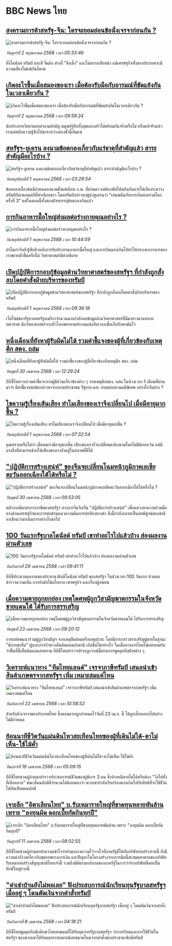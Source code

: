 # BBC News ไทย## [สงครามการค้าสหรัฐ-จีน: ใครจะยอมอ่อนข้อนั่งเจรจาก่อนกัน ? ](https://www.bbc.com/thai/articles/ckge0kk394no?at_campaign=githubrss)![สงครามการค้าสหรัฐ-จีน: ใครจะยอมอ่อนข้อนั่งเจรจาก่อนกัน ? ](https://ichef.bbci.co.uk/ace/standard/240/cpsprodpb/8d09/live/61e11e80-2683-11f0-9b5b-234434c99085.jpg)_วันศุกร์ที่ 2 พฤษภาคม 2568 เวลา 05:33:46_ทั้งโดนัลด์ ทรัมป์ และสี จิ้นผิง ต่างก็ "ดึงเช็ง" และไม่อยากเสียหน้า แม้เศรษฐกิจทั้งสองประเทศจะมีความเสี่ยงไม่แพ้กันก็ตาม## [เกิดอะไรขึ้นเมื่อสมองของเรา เมื่อต้องรับมือกับอารมณ์ที่ขัดแย้งกันในเวลาเดียวกัน ? ](https://www.bbc.com/thai/articles/c62jkn3jj8jo?at_campaign=githubrss)![เกิดอะไรขึ้นเมื่อสมองของเรา เมื่อต้องรับมือกับอารมณ์ที่ขัดแย้งกันในเวลาเดียวกัน ? ](https://ichef.bbci.co.uk/ace/standard/240/cpsprodpb/b1a3/live/a8f899f0-2710-11f0-8f57-b7237f6a66e6.jpg)_วันศุกร์ที่ 2 พฤษภาคม 2568 เวลา 09:59:24_นักประสาทวิทยาตอบคำถามสำคัญ มนุษย์รู้สึกทั้งสุขและเศร้าได้พร้อมกันจริงหรือไม่ หรือแท้จริงแล้ว เราแค่สลับความรู้สึกไปมาระหว่างสองขั้วนี้กันแน่## [สหรัฐฯ-ยูเครน ลงนามข้อตกลงเกี่ยวกับแร่ธาตุที่สำคัญแล้ว สาระสำคัญมีอะไรบ้าง ? ](https://www.bbc.com/thai/articles/cjr7vwpzrn2o?at_campaign=githubrss)![สหรัฐฯ-ยูเครน ลงนามข้อตกลงเกี่ยวกับแร่ธาตุที่สำคัญแล้ว สาระสำคัญมีอะไรบ้าง ? ](https://ichef.bbci.co.uk/ace/standard/240/cpsprodpb/4cc8/live/51b0d4a0-2639-11f0-8c66-ebf25fc2cfef.jpg)_วันพฤหัสบดีที่ 1 พฤษภาคม 2568 เวลา 03:29:54_ข้อตกลงเบื้องต้นมีกำหนดลงนามตั้งแต่เดือน ก.พ. ที่ผ่านมา แต่ต้องพับไปหลังเกิดการโต้เถียงระหว่างทรัมป์กับเซเลนสกีที่ทำเนียบขาว โดยทรัมป์กล่าวหาผู้นำยูเครนว่า "เล่นพนันกับการเกิดสงครามโลกครั้งที่ 3" แต่ในตอนนี้ทั้งสองฝ่ายบรรลุข้อตกลงกันแล้ว## [การกินอาหารมื้อใหญ่ส่งผลต่อร่างกายคุณอย่างไร ?](https://www.bbc.com/thai/articles/c78j0594lz2o?at_campaign=githubrss)![การกินอาหารมื้อใหญ่ส่งผลต่อร่างกายคุณอย่างไร ?](https://ichef.bbci.co.uk/ace/standard/240/cpsprodpb/7fd2/live/5627ac60-265d-11f0-8c66-ebf25fc2cfef.jpg)_วันพฤหัสบดีที่ 1 พฤษภาคม 2568 เวลา 10:44:09_ทำไมเราจึงยังรู้สึกหิวหลังการรับประทานอาหารมื้อใหญ่ และการกินมากเกินไปทำให้กระเพาะอาหารของเราขยายตัวขึ้นหรือไม่ วิทยาศาสตร์มีคำอธิบาย## [เปิดปฏิบัติการกอบกู้ข้อมูลด้านวิทยาศาสตร์ของสหรัฐฯ ที่กำลังถูกสั่งลบโดยคำสั่งฝ่ายบริหารของทรัมป์](https://www.bbc.com/thai/articles/crkx5kll40go?at_campaign=githubrss)![เปิดปฏิบัติการกอบกู้ข้อมูลด้านวิทยาศาสตร์ของสหรัฐฯ ที่กำลังถูกสั่งลบโดยคำสั่งฝ่ายบริหารของทรัมป์](https://ichef.bbci.co.uk/ace/standard/240/cpsprodpb/b91d/live/63b8d010-2654-11f0-b26b-ab62c890638b.jpg)_วันพฤหัสบดีที่ 1 พฤษภาคม 2568 เวลา 09:36:18_เว็บไซต์ของรัฐบาลสหรัฐอเมริกาจำนวนมากกำลังลบข้อมูลด้านวิทยาศาสตร์ที่มีมายาวนานหลายทศวรรษ นักวิทยาศาสตร์จากทั่วโลกพยายามทำงานแข่งกับเวลาเพื่อเก็บรักษามันไว้## [หนึ่งเดือนที่ยังหาผู้รับผิดไม่ได้ รวมคำชี้แจงของผู้ที่เกี่ยวข้องกับเหตุตึก สตง. ถล่ม](https://www.bbc.com/thai/articles/c98gv649rn0o?at_campaign=githubrss)![หนึ่งเดือนที่ยังหาผู้รับผิดไม่ได้ รวมคำชี้แจงของผู้ที่เกี่ยวข้องกับเหตุตึก สตง. ถล่ม](https://ichef.bbci.co.uk/ace/standard/240/cpsprodpb/fbe2/live/9cba5830-25bd-11f0-8f57-b7237f6a66e6.jpg)_วันพุธที่ 30 เมษายน 2568 เวลา 12:29:24_บีบีซีไทยรวบรวมคำชี้แจงจากผู้มีส่วนเกี่ยวข้องต่าง ๆ จากเหตุตึกสตง. ถล่ม ในห้วงเวลา 1 เดือนที่ผ่านมาว่า มีคำชี้แจงต่อข้อกล่าวหาจากภาคประชาชน รัฐบาล และ กรมสอบสวนคดีพิเศษ อย่างไรกันบ้าง ?## [ไขความรู้เรื่องเส้นเสียง ทำไมเสียงของเราจึงเปลี่ยนไป เมื่อมีอายุมากขึ้น ?](https://www.bbc.com/thai/articles/cvg89vpnjp9o?at_campaign=githubrss)![ไขความรู้เรื่องเส้นเสียง ทำไมเสียงของเราจึงเปลี่ยนไป เมื่อมีอายุมากขึ้น ?](https://ichef.bbci.co.uk/ace/standard/240/cpsprodpb/575f/live/bbf31560-25af-11f0-b26b-ab62c890638b.jpg)_วันพฤหัสบดีที่ 1 พฤษภาคม 2568 เวลา 07:32:54_คุณทราบหรือไม่ว่า เมื่อคนเรามีอายุมากขึ้น เสียงของเราก็จะเปลี่ยนแปลงตามโดยไม่มีข้อยกเว้น แต่มีบางสิ่งที่สามารถช่วยให้เสียงของเรายังอยู่ในสภาพที่ดีได้## ["ปฏิบัติการสร้างเสน่ห์" ของจีนจะเปลี่ยนโฉมหน้าภูมิภาคเอเชียตะวันออกเฉียงใต้ได้หรือไม่ ? ](https://www.bbc.com/thai/articles/cy0xjwlzr47o?at_campaign=githubrss)!["ปฏิบัติการสร้างเสน่ห์" ของจีนจะเปลี่ยนโฉมหน้าภูมิภาคเอเชียตะวันออกเฉียงใต้ได้หรือไม่ ? ](https://ichef.bbci.co.uk/ace/standard/240/cpsprodpb/9c1a/live/b3a695e0-24cd-11f0-8f57-b7237f6a66e6.jpg)_วันพุธที่ 30 เมษายน 2568 เวลา 09:53:05_หลังจากมีมาตรการภาษีของสหรัฐฯ ทางการจีนจึงเริ่ม "ปฏิบัติการสร้างเสน่ห์" เพื่อแสวงหาความร่วมมือทางด้านเศรษฐกิจและการต่อต้านแนวความคิดการปกป้องทางค้า สิ่งนี้กำลังกลายเป็นบทพิสูจน์ของชาติอาเซียนว่าดำเนินการอย่างไรต่อไป## [100 วันแรกรัฐบาลโดนัลด์ ทรัมป์ เขาทำอะไรไปแล้วบ้าง ส่องผลงานผ่านตัวเลข](https://www.bbc.com/thai/articles/cx25w1z994yo?at_campaign=githubrss)![100 วันแรกรัฐบาลโดนัลด์ ทรัมป์ เขาทำอะไรไปแล้วบ้าง ส่องผลงานผ่านตัวเลข](https://ichef.bbci.co.uk/ace/standard/240/cpsprodpb/40f5/live/a000d720-243d-11f0-b26b-ab62c890638b.jpg)_วันอังคารที่ 29 เมษายน 2568 เวลา 09:41:11_บีบีซีประมวลผลงานของประธานาธิบดีโดนัลด์ ทรัมป์ ของสหรัฐฯ ในช่วงเวลา 100 วันแรก ด้วยผลสำรวจความเห็น การบังคับใช้นโยบาย เศรษฐกิจ และเรื่องผู้อพยพ## [เมื่อความตายถูกยกย่อง เหตุใดศพผู้ถูกวิสามัญฆาตกรรมในจังหวัดชายแดนใต้ ได้รับการสรรเสริญ](https://www.bbc.com/thai/articles/c2ern0d99ngo?at_campaign=githubrss)![เมื่อความตายถูกยกย่อง เหตุใดศพผู้ถูกวิสามัญฆาตกรรมในจังหวัดชายแดนใต้ ได้รับการสรรเสริญ](https://ichef.bbci.co.uk/ace/standard/240/cpsprodpb/ac13/live/bdfd7780-2021-11f0-8c2e-77498b1ce297.jpg)_วันพุธที่ 23 เมษายน 2568 เวลา 09:20:12_การแห่ศพแนวร่วมผู้ถูกวิสามัญฯ จากเหตุปิดล้อมหรือเหตุปะทะ โดยมีการกล่าวสรรเสริญผู้ตายในฐานะ "นักรบชาฮีด" ผู้แบกภารกิจทวงคืนดินแดนปาตานี เกิดขึ้นได้อย่างไร ในเมื่อทางการไทยไม่เคยยอมรับว่าพื้นที่นี้เป็นดินแดนสงคราม บีบีซีไทยสำรวจปรากฏการณ์นี้ผ่านการพูดคุยกับฝ่ายต่าง ๆ## [วิเคราะห์แนวทาง "ทีมไทยแลนด์" เจรจาภาษีทรัมป์ เสนอนำเข้าสินค้าเกษตรจากสหรัฐฯ เพิ่ม เหมาะสมแค่ไหน](https://www.bbc.com/thai/articles/cj3xvevym50o?at_campaign=githubrss)![วิเคราะห์แนวทาง "ทีมไทยแลนด์" เจรจาภาษีทรัมป์ เสนอนำเข้าสินค้าเกษตรจากสหรัฐฯ เพิ่ม เหมาะสมแค่ไหน](https://ichef.bbci.co.uk/ace/standard/240/cpsprodpb/31f7/live/78a17520-1e8b-11f0-b1b3-7358f8d35a35.jpg)_วันอังคารที่ 22 เมษายน 2568 เวลา 10:58:52_สำหรับคิวเจรจาของประเทศไทย ซึ่งตอนแรกถูกกำหนดไว้วันที่ 23 เม.ย. นี้ ได้ถูกเลื่อนออกไปอย่างไม่มีกำหนด## [ย้อนนาทีชีวิตวันแผ่นดินไหวสะเทือนไทยของผู้ที่เดินไม่ได้-ตาไม่เห็น-ใช้ไม้ค้ำ](https://www.bbc.com/thai/articles/c8x8rzpld0jo?at_campaign=githubrss)![ย้อนนาทีชีวิตวันแผ่นดินไหวสะเทือนไทยของผู้ที่เดินไม่ได้-ตาไม่เห็น-ใช้ไม้ค้ำ](https://ichef.bbci.co.uk/ace/standard/240/cpsprodpb/e964/live/e00ac3b0-1c3d-11f0-b1b3-7358f8d35a35.jpg)_วันเสาร์ที่ 19 เมษายน 2568 เวลา 05:09:15_บีบีซีไทยชวนผู้อ่านมาสำรวจประสบการณ์ชีวิตของผู้พิการ 3 คน ซึ่งบ้างหนีตายไม่ได้หรือต้อง "วิ่งไปทั้งที่เลือดอาบ" ขณะที่คนปกติดีจำนวนไม่น้อยมองว่า พวกเขากำลังเรียกร้องมากเกินไปกับสิทธิที่จะใช้ชีวิตได้ทัดเทียมคนปกติ## [เจาะลึก "อิตาเลียนไทย" บ.รับเหมารายใหญ่ที่ขาดทุนหลายพันล้าน เพราะ "ลงทุนผิด ดอกเบี้ยกัดกินทุกปี"](https://www.bbc.com/thai/articles/cvgppjnr238o?at_campaign=githubrss)![เจาะลึก "อิตาเลียนไทย" บ.รับเหมารายใหญ่ที่ขาดทุนหลายพันล้าน เพราะ "ลงทุนผิด ดอกเบี้ยกัดกินทุกปี"](https://ichef.bbci.co.uk/ace/standard/240/cpsprodpb/15d4/live/189dd5a0-15e0-11f0-a455-cf1d5f751d2f.jpg)_วันศุกร์ที่ 11 เมษายน 2568 เวลา 08:02:55_บีบีซีไทยชวนผู้อ่านมาทำความเข้าใจว่าท่ามกลางความไว้วางใจที่ภาครัฐมีให้กับบริษัทก่อสร้างรายนี้ ยังมีความน่ากังวลเกี่ยวกับสุขภาพทางการเงิน และปัญหาในโครงสร้างจากการมีหนี้สะสมมหาศาลของบริษัทรับเหมาก่อสร้างสัญญาชาติไทยเจ้านี้ รวมถึงมิติธรรมาภิบาลของภาครัฐในการว่าจ้างบริษัทที่เคยเป็นยักษ์ใหญ่รายนี้## ["ค่าเช่าบ้านยังไม่พอเลย" ฟังประสบการณ์นักเรียนทุนรัฐบาลสหรัฐฯ เมื่ออยู่ ๆ โดนตัดเงินจากคำสั่งทรัมป์](https://www.bbc.com/thai/articles/cewkjr8yny8o?at_campaign=githubrss)!["ค่าเช่าบ้านยังไม่พอเลย" ฟังประสบการณ์นักเรียนทุนรัฐบาลสหรัฐฯ เมื่ออยู่ ๆ โดนตัดเงินจากคำสั่งทรัมป์](https://ichef.bbci.co.uk/ace/standard/240/cpsprodpb/8497/live/99a530e0-066c-11f0-88b7-5556e7b55c5e.jpg)_วันอังคารที่ 8 เมษายน 2568 เวลา 04:18:21_บีบีซีไทยพูดคุยกับนักศึกษาไทยสามคนที่ได้รับทุนจากรัฐบาลสหรัฐฯ ว่าการเรียนและการใช้ชีวิตในสหรัฐฯ ของพวกเขาได้รับผลกระทบมากน้อยขนาดไหนจากคำสั่งของประธานาธิบดีทรัมป์
